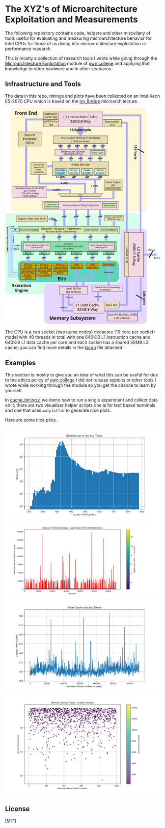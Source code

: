 # The XYZ's of Microarchitecture Exploitation and Measurements

The following repository contains code, helpers and other miscellany of tools
useful for evaluating and measuring microarchitecture behavior for Intel CPUs
for those of us diving into microarchitecture exploitation or performance
research.

This is mostly a collection of research tools I wrote while going through
the [Microarchitecture Exploitation] module of [pwn.college] and applying
that knowledge to other hardware and in other scenarios.

## Infrastructure and Tools

The data in this repo, timings and plots have been collected on an Intel Xeon
E5-2670 CPU which is based on the [Ivy Bridge] microarchitecture.

![diagram of ivy bridge uarch](assets/ivy_bridge_block_diagram.svg)

The CPU is a two socket (two numa nodes) decacore (10 core per socket) model
with 40 threads in total with one 640KiB L1 instruction cache and 640KiB L1
data cache per core and each socket has a shared 50MB L3 cache; you can find
more details in the [lscpu](lscpu.txt) file attached.

## Examples

This section is mostly to give you an idea of what this can be useful for
due to the ethics policy of [pwn.college] I did not release exploits or
other tools I wrote while working through the module so you get the chance
to learn by yourself.

In [cache_timing.c](cache_timing.c) we demo how to run a single experiment and collect data
on it; there are two visualizer helper scripts one is for text based terminals
and one that uses `matplotlib` to generate nice plots.

Here are some nice plots.

![access time histogram](plots/access_time_histogram.png)
![access time heatmap](plots/access_times_heatmap_log.png)
![mean access times](plots/mean_access_times.png)
![min max access times](plots/min_mean_max_times.png)

[pwn.college]: https://pwn.college
[Microarchitecture Exploitation]: https://pwn.college/system-security/speculative-execution/
[Ivy Bridge]: https://en.wikichip.org/wiki/intel/microarchitectures/ivy_bridge_(client)

## License

[MIT]
